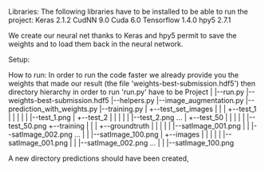 Libraries:
 The following libraries have to be installed to be able to run the project:
  Keras 2.1.2
  CudNN 9.0
  Cuda 6.0
  Tensorflow 1.4.0
  hpy5 2.7.1

We create our neural net thanks to Keras and hpy5 permit to save the weights
and to load them back in the neural network.

Setup:

How to run:
In order to run the code faster we already provide you the weights that made our result
(the file 'weights-best-submission.hdf5') then directory hierarchy in order to run 'run.py' have to be
Project
 |
 |--run.py
 |--weights-best-submission.hdf5
 |--helpers.py
 |--image_augmentation.py
 |--prediction_with_weights.py
 |--training.py
 |
 +--test_set_images
 | |
 | +--test_1
 | | |
 | | |--test_1.png
 | +--test_2
 | | |
 | | |--test_2.png
 ...
 | +--test_50
 | | |
 | | |--test_50.png
 +--training
 | |
 | +--groundtruth
 | | |
 | | |--satImage_001.png
 | | |--satImage_002.png
 ...
 | | |--satImage_100.png
 | +--images
 | | |
 | | |--satImage_001.png
 | | |--satImage_002.png
 ...
 | | |--satImage_100.png

A new directory predictions should have been created,
